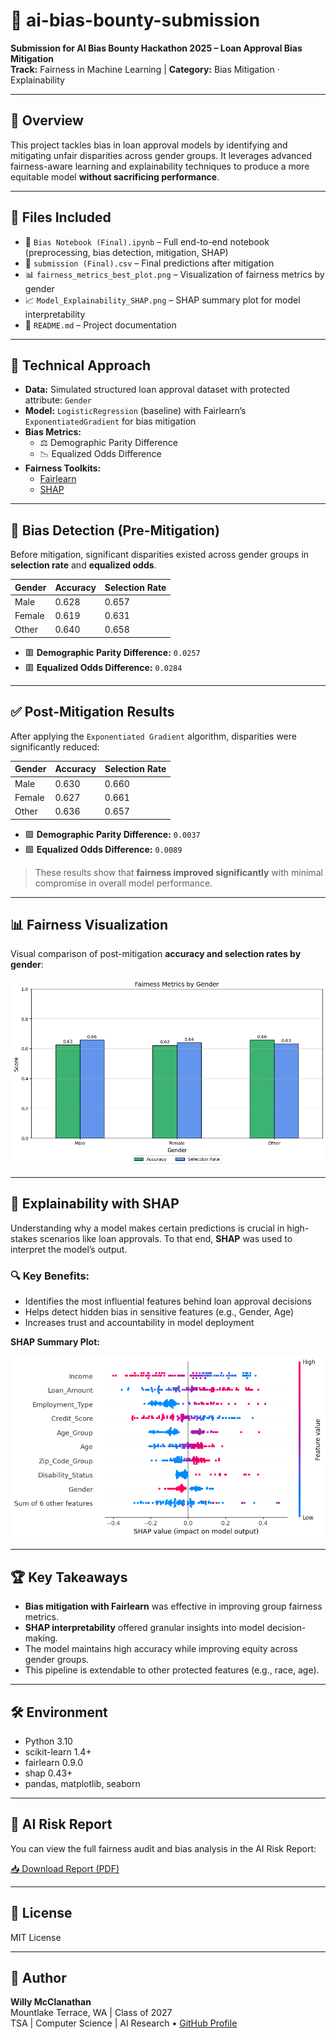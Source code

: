 # 🌸 ai-bias-bounty-submission

**Submission for AI Bias Bounty Hackathon 2025 – Loan Approval Bias Mitigation**  
**Track:** Fairness in Machine Learning | **Category:** Bias Mitigation · Explainability

---

## 📌 Overview

This project tackles bias in loan approval models by identifying and mitigating unfair disparities across gender groups. It leverages advanced fairness-aware learning and explainability techniques to produce a more equitable model **without sacrificing performance**.

---

## 📁 Files Included

- 📓 `Bias Notebook (Final).ipynb` – Full end-to-end notebook (preprocessing, bias detection, mitigation, SHAP)
- 📄 `submission (Final).csv` – Final predictions after mitigation
- 📊 `fairness_metrics_best_plot.png` – Visualization of fairness metrics by gender
- 📈 `Model_Explainability_SHAP.png` – SHAP summary plot for model interpretability
- 🧾 `README.md` – Project documentation

---

## 🧠 Technical Approach

- **Data:** Simulated structured loan approval dataset with protected attribute: `Gender`
- **Model:** `LogisticRegression` (baseline) with Fairlearn’s `ExponentiatedGradient` for bias mitigation
- **Bias Metrics:**
  - ⚖️ Demographic Parity Difference
  - 📉 Equalized Odds Difference
- **Fairness Toolkits:**
  - [Fairlearn](https://fairlearn.org/)
  - [SHAP](https://github.com/shap/shap)

---

## 🚨 Bias Detection (Pre-Mitigation)

Before mitigation, significant disparities existed across gender groups in **selection rate** and **equalized odds**.

| Gender | Accuracy | Selection Rate |
|--------|----------|----------------|
| Male   | 0.628    | 0.657          |
| Female | 0.619    | 0.631          |
| Other  | 0.640    | 0.658          |

- 🟥 **Demographic Parity Difference:** `0.0257`  
- 🟥 **Equalized Odds Difference:** `0.0284`

---

## ✅ Post-Mitigation Results

After applying the `Exponentiated Gradient` algorithm, disparities were significantly reduced:

| Gender | Accuracy | Selection Rate |
|--------|----------|----------------|
| Male   | 0.630    | 0.660          |
| Female | 0.627    | 0.661          |
| Other  | 0.636    | 0.657          |

- 🟩 **Demographic Parity Difference:** `0.0037`  
- 🟩 **Equalized Odds Difference:** `0.0089`

> These results show that **fairness improved significantly** with minimal compromise in overall model performance.

---

## 📊 Fairness Visualization

Visual comparison of post-mitigation **accuracy and selection rates by gender**:

![Fairness Metrics](visualizations/fairness_metrics_best_plot.png)

---

## 📘 Explainability with SHAP

Understanding why a model makes certain predictions is crucial in high-stakes scenarios like loan approvals. To that end, **SHAP** was used to interpret the model’s output.

### 🔍 Key Benefits:
- Identifies the most influential features behind loan approval decisions
- Helps detect hidden bias in sensitive features (e.g., Gender, Age)
- Increases trust and accountability in model deployment

**SHAP Summary Plot:**

![Model Explainability - SHAP](visualizations/Model_Explainability_SHAP.png)

---

## 🏆 Key Takeaways

- **Bias mitigation with Fairlearn** was effective in improving group fairness metrics.
- **SHAP interpretability** offered granular insights into model decision-making.
- The model maintains high accuracy while improving equity across gender groups.
- This pipeline is extendable to other protected features (e.g., race, age).

---

## 🛠️ Environment

- Python 3.10
- scikit-learn 1.4+
- fairlearn 0.9.0
- shap 0.43+
- pandas, matplotlib, seaborn

---

## 📄 AI Risk Report

You can view the full fairness audit and bias analysis in the AI Risk Report:

[📥 Download Report (PDF)](./Report/ai_risk_report.pdf)

---

## 📄 License

MIT License

---

## 👤 Author

**Willy McClanathan**  
Mountlake Terrace, WA | Class of 2027  
TSA | Computer Science | AI Research • [GitHub Profile](https://github.com/WillyMcClanathan)
